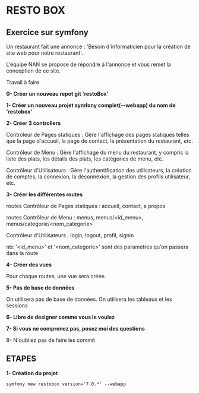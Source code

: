 # RESTO BOX

## Exercice sur symfony
Un restaurant fait une annonce : 'Besoin d'informaticien pour la création de site web pour notre restaurant'.

L'équipe NAN se propose de répondre à l'annonce et vous remet la conception de ce site.


Travail à faire

<b>0- Créer un nouveau repot git 'restoBox'</b>

<b>1- Créer un nouveau projet symfony complet(--webapp) du nom de 'restobox'</b>

<b>2- Créer 3 controllers</b>

Contrôleur de Pages statiques : Gère l'affichage des pages statiques telles que la page d'accueil, la page de contact, la présentation du restaurant, etc.

Contrôleur de Menu : Gère l'affichage du menu du restaurant, y compris la liste des plats, les détails des plats, les catégories de menu, etc.

Contrôleur d'Utilisateurs : Gère l'authentification des utilisateurs, la création de comptes, la connexion, la déconnexion, la gestion des profils utilisateur, etc.

<b>3- Créer les différentes routes</b>

routes Contrôleur de Pages statiques : accueil, contact, a propos

routes Contrôleur de Menu : menus, menus/<id_menu>, menus/categorie/<nom_categorie>

Contrôleur d'Utilisateurs : login, logout, profil, signin

nb: '<id_menu>' et '<nom_categorie>' sont des paramètres qu'on passera dans la route


<b>4- Créer des vues</b>

Pour chaque routes, une vue sera créée.


<b>5- Pas de base de données</b>

On utilisera pas de base de données. On utilisera les tableaux et les sessions


<b>6- Libre de designer comme vous le voulez</b>

<b>7- Si vous ne comprenez pas, posez moi des questions</b>

8- N'oubliez pas de faire les commit

## ETAPES
<b>1- Création du projet</b>

`symfony new restobox version='7.0.*' --webapp`
